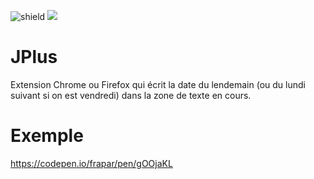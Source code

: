 ![shield](https://img.shields.io/badge/firefox-ok-green) 
![](https://img.shields.io/badge/Chrome-ok-green)

# JPlus
Extension Chrome ou Firefox qui écrit la date du lendemain (ou du lundi suivant si on est vendredi) dans la zone de texte en cours.

# Exemple
https://codepen.io/frapar/pen/gOOjaKL


